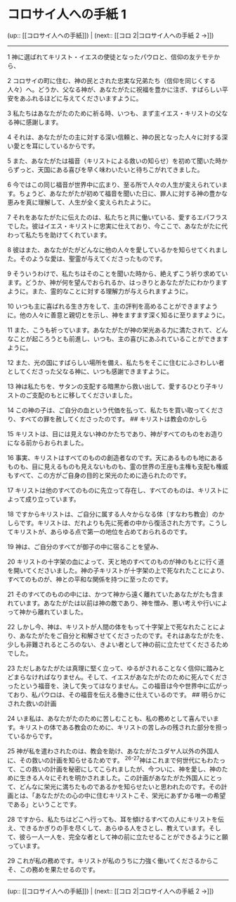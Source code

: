 # コロサイ人への手紙 1

(up:: [[コロサイ人への手紙]]) | (next:: [[コロ 2|コロサイ人への手紙 2 →]])

***


1 神に選ばれてキリスト・イエスの使徒となったパウロと、信仰の友テモテから、 

2 コロサイの町に住む、神の民とされた忠実な兄弟たち（信仰を同じくする人々）へ。どうか、父なる神が、あなたがたに祝福を豊かに注ぎ、すばらしい平安をあふれるほどに与えてくださいますように。 

3 私たちはあなたがたのために祈る時、いつも、まず主イエス・キリストの父なる神に感謝します。 

4 それは、あなたがたの主に対する深い信頼と、神の民となった人々に対する深い愛とを耳にしているからです。 

5 また、あなたがたは福音（キリストによる救いの知らせ）を初めて聞いた時からずっと、天国にある喜びを早く味わいたいと待ちこがれてきました。 

6 今ではこの同じ福音が世界中に広まり、至る所で人々の人生が変えられています。ちょうど、あなたがたが初めて福音を聞いた日に、罪人に対する神の豊かな恵みを真に理解して、人生が全く変えられたように。 

7 それをあなたがたに伝えたのは、私たちと共に働いている、愛するエパフラスでした。彼はイエス・キリストに忠実に仕えており、今ここで、あなたがたに代わって私たちを助けてくれています。 

8 彼はまた、あなたがたがどんなに他の人々を愛しているかを知らせてくれました。そのような愛は、聖霊が与えてくださったものです。 

9 そういうわけで、私たちはそのことを聞いた時から、絶えずこう祈り求めています。どうか、神が何を望んでおられるか、はっきりとあなたがたにわかりますように。また、霊的なことに対する理解力が与えられますように。 

10 いつも主に喜ばれる生き方をして、主の評判を高めることができますように。他の人々に善意と親切とを示し、神をますます深く知るに至りますように。 

11 また、こうも祈っています。あなたがたが神の栄光ある力に満たされて、どんなことが起ころうとも前進し、いつも、主の喜びにあふれていることができますように。 

12 また、光の国にすばらしい場所を備え、私たちをそこに住むにふさわしい者としてくださった父なる神に、いつも感謝できますように。 

13 神は私たちを、サタンの支配する暗黒から救い出して、愛するひとり子キリストのご支配のもとに移してくださいました。 

14 この神の子は、ご自分の血という代価を払って、私たちを買い取ってくださり、すべての罪を赦してくださったのです。 ## キリストは教会のかしら 

15 キリストは、目には見えない神のかたちであり、神がすべてのものをお造りになる前からおられました。 

16 事実、キリストはすべてのものの創造者なのです。天にあるものも地にあるものも、目に見えるものも見えないものも、霊の世界の王座も主権も支配も権威もすべて、この方がご自身の目的と栄光のために造られたのです。 

17 キリストは他のすべてのものに先立って存在し、すべてのものは、キリストによって成り立っています。 

18 ですからキリストは、ご自分に属する人々からなる体〔すなわち教会〕のかしらです。キリストは、だれよりも先に死者の中から復活された方です。こうしてキリストが、あらゆる点で第一の地位を占めておられるのです。 

19 神は、ご自分のすべてが御子の中に宿ることを望み、 

20 キリストの十字架の血によって、天と地のすべてのものが神のもとに行く道を開いてくださいました。神の子キリストが十字架の上で死なれたことにより、すべてのものが、神との平和な関係を持つに至ったのです。 

21 そのすべてのものの中には、かつて神から遠く離れていたあなたがたも含まれています。あなたがたは以前は神の敵であり、神を憎み、悪い考えや行いによって神から離れていました。 

22 しかし今、神は、キリストが人間の体をもって十字架上で死なれたことにより、あなたがたをご自分と和解させてくださったのです。それはあなたがたを、少しも非難されるところのない、きよい者として神の前に立たせてくださるためでした。 

23 ただしあなたがたは真理に堅く立って、ゆるがされることなく信仰に踏みとどまらなければなりません。そして、イエスがあなたがたのために死んでくださったという福音を、決して失ってはなりません。この福音は今や世界中に広がっており、私パウロは、その福音を伝える働きに仕えているのです。 ## 明らかにされた救いの計画 

24 いま私は、あなたがたのために苦しむことも、私の務めとして喜んでいます。キリストの体である教会のために、キリストの苦しみの残された部分を担っているからです。 

25 神が私を遣わされたのは、教会を助け、あなたがたユダヤ人以外の外国人に、その救いの計画を知らせるためです。 <sup class="versenum">26-27</sup>神はこれまで何世代にもわたって、この救いの計画を秘密にしてこられましたが、今ついに、神を愛し、神のために生きる人々にそれを明かされました。この計画があなたがた外国人にとって、どんなに栄光に満ちたものであるかを知らせたいと思われたのです。その計画とは、「あなたがたの心の中に住むキリストこそ、栄光にあずかる唯一の希望である」ということです。 

28 ですから、私たちはどこへ行っても、耳を傾けるすべての人にキリストを伝え、できるかぎりの手を尽くして、あらゆる人をさとし、教えています。そして、彼ら一人一人を、完全な者として神の前に立たせることができるようにと願っています。 

29 これが私の務めです。キリストが私のうちに力強く働いてくださるからこそ、この務めを果たせるのです。

***

(up:: [[コロサイ人への手紙]]) | (next:: [[コロ 2|コロサイ人への手紙 2 →]])
